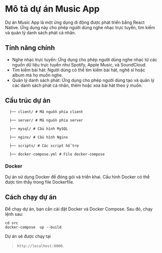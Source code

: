 # Mô tả dự án Music App

Dự án Music App là một ứng dụng di động được phát triển bằng React Native. Ứng dụng này cho phép người dùng nghe nhạc trực tuyến, tìm kiếm và quản lý danh sách phát cá nhân.

## Tính năng chính

- Nghe nhạc trực tuyến: Ứng dụng cho phép người dùng nghe nhạc từ các nguồn dữ liệu trực tuyến như Spotify, Apple Music, và SoundCloud.
- Tìm kiếm bài hát: Người dùng có thể tìm kiếm bài hát, nghệ sĩ hoặc album mà họ muốn nghe.
- Quản lý danh sách phát: Ứng dụng cho phép người dùng tạo và quản lý các danh sách phát cá nhân, thêm hoặc xóa bài hát theo ý muốn.

## Cấu trúc dự án 

```
  ├── client/ # Mã nguồn phía client

  ├── server/ # Mã nguồn phía server

  ├── mysql/ # Cấu hình MySQL

  ├── nginx/ # Cấu hình Nginx

  ├── scripts/ # Các script hỗ trợ

  ├── docker-compose.yml # File docker-compose
```

### Docker

Dự án sử dụng Docker để đóng gói và triển khai. Cấu hình Docker có thể được tìm thấy trong file  Dockerfile.

## Cách chạy dự án

Để chạy dự án, bạn cần cài đặt Docker và Docker Compose. Sau đó, chạy lệnh sau:
```
cd src
docker-compose  up --build
```
Dự án sẽ được chạy tại  
>`http://localhost:8000`.